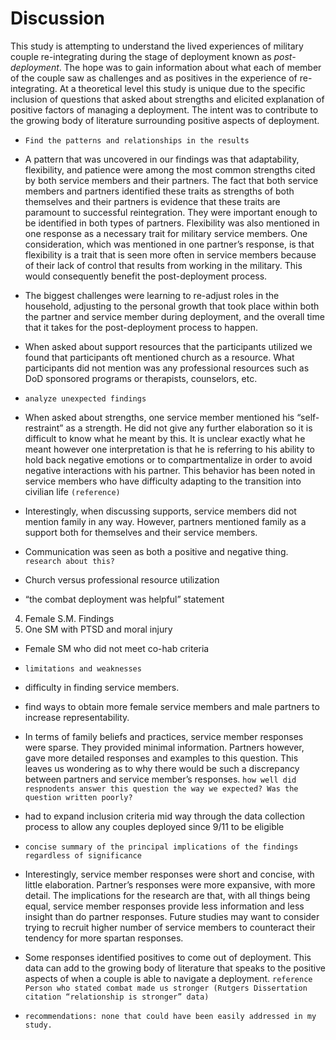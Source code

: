 # Discussion
This study is attempting to understand the lived experiences of military couple re-integrating during the stage of deployment known as *post-deployment*. The hope was to gain information about what each of member of the couple saw as challenges and as positives in the experience of re-integrating. At a theoretical level this study is unique due to the specific inclusion of questions that asked about strengths and elicited explanation of positive factors of managing a deployment. The intent was to contribute to the growing body of literature surrounding positive aspects of deployment.
- `Find the patterns and relationships in the results`
- A pattern that was uncovered in our findings was that adaptability, flexibility, and patience were among the most common strengths cited by both service members and their partners. The fact that both service members and partners identified these traits as strengths of both themselves and their partners is evidence that these traits are paramount to successful reintegration. They were important enough to be identified in both types of partners. Flexibility was also mentioned in one response as a necessary trait for military service members. One consideration, which was mentioned in one partner’s response, is that flexibility is a trait that is seen more often in service members because of their lack of control that results from working in the military. This would consequently benefit the post-deployment process.
- The biggest challenges were learning to re-adjust roles in the household, adjusting to the personal growth that took place within both the partner and service member during deployment, and the overall time that it takes for the post-deployment process to happen. 
- When asked about support resources that the participants utilized we found that participants oft mentioned church as a resource. What participants did not mention was any professional resources such as DoD sponsored programs or therapists, counselors, etc. 

- `analyze unexpected findings`
- When asked about strengths, one service member mentioned his “self-restraint” as a strength. He did not give any further elaboration so it is difficult to know what he meant by this. It is unclear exactly what he meant however one interpretation is that he is referring to his ability to hold back negative emotions or to compartmentalize in order to avoid negative interactions with his partner. This behavior has been noted in service members who have difficulty adapting to the transition into civilian life `(reference)` 
- Interestingly, when discussing supports, service members did not mention family in any way. However, partners mentioned family as a support both for themselves and their service members. 
- Communication was seen as both a positive and negative thing. `research about this?`
- Church versus professional resource utilization
-  “the combat deployment was helpful” statement
4) Female S.M. Findings
5) One SM with PTSD and moral injury
- Female SM who did not meet co-hab criteria
- `limitations and weaknesses`
- difficulty in finding service members. 
- find ways to obtain more female service members and male partners to increase representability. 
- In terms of family beliefs and practices, service member responses were sparse. They provided minimal information. Partners however, gave more detailed responses and examples to this question. This leaves us wondering as to why there would be such a discrepancy between partners and service member’s responses.  `how well did respnodents answer this question the way we expected? Was the question written poorly?` 
- had to expand inclusion criteria mid way through the data collection process to allow any couples deployed since 9/11 to be eligible
- `concise summary of the principal implications of the findings regardless of significance`
- Interestingly, service member responses were short and concise, with little elaboration. Partner’s responses were more expansive, with more detail. The implications for the research are that, with all things being equal, service member responses provide less information and less insight than do partner responses. Future studies may want to consider trying to recruit higher number of service members to counteract their tendency for more spartan responses.
- Some responses identified positives to come out of deployment. This data can add to the growing body of literature that speaks to the positive aspects of when a couple is able to navigate a deployment. `reference Person who stated combat made us stronger (Rutgers Dissertation citation “relationship is stronger” data)`

- `recommendations: none that could have been easily addressed in my study.`

